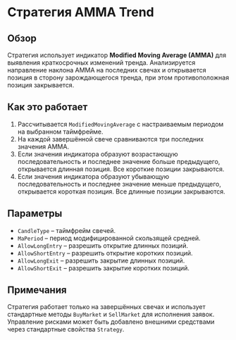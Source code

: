 # Стратегия AMMA Trend

## Обзор

Стратегия использует индикатор **Modified Moving Average (AMMA)** для выявления краткосрочных изменений тренда. Анализируется направление наклона AMMA на последних свечах и открывается позиция в сторону зарождающегося тренда, при этом противоположная позиция закрывается.

## Как это работает

1. Рассчитывается `ModifiedMovingAverage` с настраиваемым периодом на выбранном таймфрейме.
2. На каждой завершённой свече сравниваются три последних значения AMMA.
3. Если значения индикатора образуют возрастающую последовательность и последнее значение больше предыдущего, открывается длинная позиция. Все короткие позиции закрываются.
4. Если значения индикатора образуют убывающую последовательность и последнее значение меньше предыдущего, открывается короткая позиция. Все длинные позиции закрываются.

## Параметры

- `CandleType` – таймфрейм свечей.
- `MaPeriod` – период модифицированной скользящей средней.
- `AllowLongEntry` – разрешить открытие длинных позиций.
- `AllowShortEntry` – разрешить открытие коротких позиций.
- `AllowLongExit` – разрешить закрытие длинных позиций.
- `AllowShortExit` – разрешить закрытие коротких позиций.

## Примечания

Стратегия работает только на завершённых свечах и использует стандартные методы `BuyMarket` и `SellMarket` для исполнения заявок. Управление рисками может быть добавлено внешними средствами через стандартные свойства `Strategy`.
